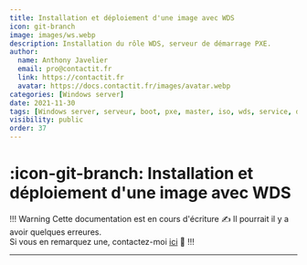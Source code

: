 ```yaml
---
title: Installation et déploiement d'une image avec WDS
icon: git-branch
image: images/ws.webp
description: Installation du rôle WDS, serveur de démarrage PXE.
author:
  name: Anthony Javelier
  email: pro@contactit.fr
  link: https://contactit.fr
  avatar: https://docs.contactit.fr/images/avatar.webp
categories: [Windows server]
date: 2021-11-30
tags: [Windows server, serveur, boot, pxe, master, iso, wds, service, deploiement]
visibility: public
order: 37
---
```


# :icon-git-branch: Installation et déploiement d'une image avec WDS


!!! Warning Cette documentation est en cours d'écriture :writing_hand:
Il pourrait il y a avoir quelques erreures.  
Si vous en remarquez une, contactez-moi [ici](mailto:pro@contactit.fr) :slightly_smiling_face:
!!!

---




















